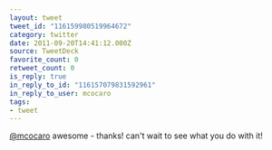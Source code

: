 ```yaml
---
layout: tweet
tweet_id: "116159980519964672"
category: twitter
date: 2011-09-20T14:41:12.000Z
source: TweetDeck
favorite_count: 0
retweet_count: 0
is_reply: true
in_reply_to_id: "116157079831592961"
in_reply_to_user: mcocaro
tags:
- tweet
---
```


[@mcocaro](https://twitter.com/@mcocaro) awesome - thanks! can't wait to see what you do with it!
